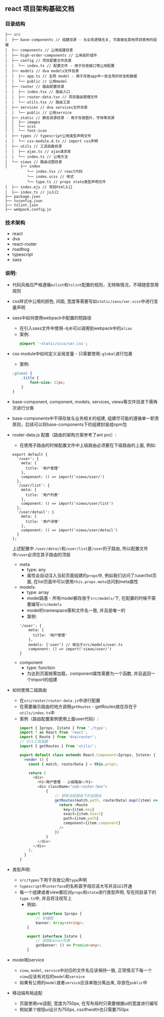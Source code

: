 ## react 项目架构基础文档
### 目录结构
```
├── src
│  ├── base-components // 组建目录 - 与业务逻辑无关, 可直接在其他项目使用的组建
│  ├── components // 公用组建目录
│  ├── high-order-components // 公用高阶组件
│  ├── config // 项目配置文件目录
│  │  └── index.ts // 配置文件 - 用于存放接口等公用配置
│  ├── models // dva models文件目录
│  │  ├── app.ts // 全局 model - 用于存放app中一些全局的状态和数据
│  │  └── public // 公用model
│  ├── router // 路由配置目录
│  │  ├── index.tsx // 路由入口
│  │  ├── router-data.tsx // 项目路由管理文件
│  │  └── utils.tsx // 路由工具
│  ├── services // dva services文件目录
│  │  └── public // 公用service
│  ├── static // 静态资源目录 - 用于存放图片，字体等资源
│  │  ├── images
│  │  └── scss
│  │  └── font-icon
│  ├── types // typescript公用类型声明文件
│  │  └── css-module.d.ts // import css声明
│  ├── utils // 工具函数目录
│  │  ├── ajax.ts // ajax请求库
│  │  └── index.ts // 公用方法
│  └── views // 路由试图目录
│      ├── index
          └── index.tsx // react代码
          └── index.scss // 样式
          └── type.ts // props state类型声明文件
│  ├── index.ejs // 项目html入口
│  ├── index.ts // js入口
├── package.json
├── tsconfig.json
├── tslint.json
├── webpack.config.js
```

### 技术架构
- react
- dva
- react-router
- roadhog
- typescript
- sass


### 说明:
- 代码风格应严格遵循```eslint```和```tslint```配置的规则，无特殊情况，不得随意禁用规则

- css样式中公用的颜色, 间距, 宽度等需要写如```static/sass/var.scss```中进行变量声明

- sass中如何使用webpack中配置的短路径
    - 在引入sass文件中使用```~名称```可以调用到webpack中的```alias```
    - 案例: 
        ```sass
        @import '~static/scss/var.css';
        ```
- css module中如何定义全局变量 - 只需要使用```:global```进行包裹
    - 案例:
    ```sass
    :global {
        .title {
            font-size: 22px;
        }
    }
    ```

- base-component, component, models, services, views等文件目录下需再次进行分类

- base-components中不得存放与业务相关的组建, 组建尽可能的遵循单一职责原则，后续可以将base-components下的组建封装成npm包

- router-data.js 配置（路由的架构方案参考了ant pro）: 
    - 在使用子路由的时候配置文件中上级路由必须要在下级路由的上面, 例如:
    ```
    export default {
      '/user': {
        meta: {
          title: '用户管理'
        },
        component: () => import('views/user/')
      },
      '/user/list': {
        meta: {
          title: '用户列表'
        },
        component: () => import('views/user/list')
      },
      '/user/detail': {
        meta: {
          title: '用户详情'
        },
        component: () => import('views/user/detail')
      }
    };
    ```
    上述配置中 ```/user/detail```和```/user/list```是```/user```的子路由, 所以配置文件中```/user```必须在其子路由的顶层

    - meta
        - type: any
        - 属性会自动注入当前页面组建的```props```中, 例如我们访问了/user/list页面, 在list页面中可以使用```this.props.meta```访问到meta属性
    - models:
        - type: array<string>
        - model路基 - 所有model都存放于```src/models/```下, 在配置的时候不需要编写```src/models```
        - model的namespace需和文件名一致, 并且是唯一的
        - 案例: 
        ```
        '/user': {
            meta: {
              title: '用户管理'
            },
            models: ['user'] // 相当于src/models/user.ts
            component: () => import('views/user/')
        }
        ```
    - component
        - type: function
        - 为达到页面按需加载，component属性需要为一个函数, 并且返回一个import的组建

- 如何使用二级路由
    - 在```src/router/router-data.js```中进行配置
    - 在需要展示路由的地方调用```getRoutes``` - getRoutes放在存在于```utils/index.ts```中
    - 案例（路由配置案例使用上面user代码）:
        ```javascript
        import { Iprops, Istate } from './type';
        import * as React from 'react';
        import { Route } from 'dva/router';
        // 引入工具函数
        import { getRoutes } from 'utils/';
        
        export default class extends React.Component<Iprops, Istate> {
          render () {
            const { match, routerData } = this.props;
        
            return (
              <div>
                <h1>用户管理 - 上级路由</h1>
                <div className="sub-router-box">
                    {
                        // 获取当前路由下的自路由
                        getRoutes(match.path, routerData).map((item) => {
                          return <Route
                            key={item.key}
                            exact={item.exact}
                            path={item.path}
                            component={item.component}
                          />
                        })
                    }
                </div>
              </div>
            );
          }
        }
        ```
- 类型声明:
    - ```src/types```下用于存放公用```type```声明
    - ```typescript```中```interface```的名称首字母应该大写并且以```I```开通
    - 每一个组建或者view都应对```props```和```state```进行类型声明, 写在同目录下的```type.ts```中, 并且将注视写上
        - 例如:
            ```ts
            export interface Iprops {
                // 轮播图
                banner: Array<string>;
            }
            
            export interface Istate {
                // 获取banner列表
                getBanner: () => Promise<any>;
            }
            ```

- model和service
    - ```view```, ```model```, ```service```中对应的文件名应该保持一致, 正常情况下每一个```view```应该有对应的```model```和```service```
    - 如果有公用的```model```或者```service```应该单独分离出来, 存放在```public```中
- 移动端布局适配
    - 页面使用vw适配, 宽度为750px, 在写布局时只需要根据ui的宽度进行编写
    - 例如某个按钮ui设计为750px, css中width也只需要750px
